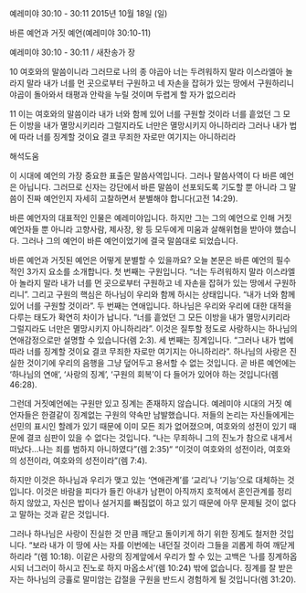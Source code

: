 예레미야 30:10 - 30:11 
2015년 10월 18일 (일)

바른 예언과 거짓 예언(예레미야 30:10-11)



예레미야 30:10 - 30:11 / 새찬송가  장


10 여호와의 말씀이니라 그러므로 나의 종 야곱아 너는 두려워하지 말라 이스라엘아 놀라지 말라 내가 너를 먼 곳으로부터 구원하고 네 자손을 잡혀가 있는 땅에서 구원하리니 야곱이 돌아와서 태평과 안락을 누릴 것이며 두렵게 할 자가 없으리라

11 이는 여호와의 말씀이라 내가 너와 함께 있어 너를 구원할 것이라 너를 흩었던 그 모든 이방을 내가 멸망시키리라 그럴지라도 너만은 멸망시키지 아니하리라 그러나 내가 법에 따라 너를 징계할 것이요 결코 무죄한 자로만 여기지는 아니하리라

해석도움





이 시대에 예언의 가장 중요한 표출은 말씀사역입니다. 그러나 말씀사역이 다 바른 예언은 아닙니다. 그러므로 신자는 강단에서 바른 말씀이 선포되도록 기도할 뿐 아니라 그 말씀이 진짜 예언인지 자세히 고찰하면서 분별해야 합니다(고전 14:29). 

바른 예언자의 대표적인 인물은 예레미야입니다. 하지만 그는 그의 예언으로 인해 거짓 예언자들 뿐 아니라 고향사람, 제사장, 왕 등 모두에게 미움과 살해위협을 받아야 했습니다. 그러나 그의 예언이 바른 예언이었기에 결국 말씀대로 되었습니다. 

바른 예언과 거짓된 예언은 어떻게 분별할 수 있을까요? 오늘 본문은 바른 예언의 필수적인 3가지 요소를 소개합니다. 첫 번째는 구원입니다. “너는 두려워하지 말라 이스라엘아 놀라지 말라 내가 너를 먼 곳으로부터 구원하고 네 자손을 잡혀가 있는 땅에서 구원하리니”. 그리고 구원의 핵심은 하나님이 우리와 함께 하시는 상태입니다. “내가 너와 함께 있어 너를 구원할 것이라”. 두 번째는 연애입니다. 하나님은 우리와 우리에 대한 대적을 다루는 태도가 확연히 차이가 납니다. “너를 흩었던 그 모든 이방을 내가 멸망시키리라 그럴지라도 너만은 멸망시키지 아니하리라”. 이것은 질투할 정도로 사랑하시는 하나님의 연애감정으로만 설명할 수 있습니다(렘 2:3). 세 번째는 징계입니다. “그러나 내가 법에 따라 너를 징계할 것이요 결코 무죄한 자로만 여기지는 아니하리라”. 하나님의 사랑은 진실한 것이기에 우리의 음행을 그냥 덮어두고 용서할 수 없는 것입니다. 곧 바른 예언에는 ‘하나님의 연애’, ‘사랑의 징계’, ‘구원의 회복’이 다 들어가 있어야 하는 것입니다(렘 46:28). 



그런데 거짓예언에는 구원만 있고 징계는 존재하지 않습니다. 예레미야 시대의 거짓 예언자들은 한결같이 징계없는 구원의 약속만 남발했습니다. 저들의 논리는 자신들에게는 선민의 표시인 할례가 있기 때문에 이미 모든 죄가 없어졌으며, 여호와의 성전이 있기 때문에 결코 심판이 있을 수 없다는 것입니다. “나는 무죄하니 그의 진노가 참으로 내게서 떠났다...나는 죄를 범하지 아니하였다”(렘 2:35)“ “이것이 여호와의 성전이라, 여호와의 성전이라, 여호와의 성전이라”(렘 7:4). 

하지만 이것은 하나님과 우리가 맺고 있는 ‘연애관계’를 ‘교리’나 ‘기능’으로 대체하는 것입니다. 이것은 바람을 피다가 들킨 아내가 남편이 아직까지 호적에서 혼인관계를 정리하지 않았고, 자신은 밥이나 설거지를 빠짐없이 하고 있기 때문에 아무 문제될 것이 없다고 말하는 것과 같은 것입니다. 

그러나 하나님은 사랑이 진실한 것 만큼 깨닫고 돌이키게 하기 위한 징계도 철저한 것입니다. “보라 내가 이 땅에 사는 자를 이번에는 내던질 것이라 그들을 괴롭게 하여 깨닫게 하리라 ”(렘 10:18). 이같은 사랑의 징계앞에서 우리가 할 수 있는 고백은 ‘나를 징계하옵시되 너그러이 하시고 진노로 하지 마옵소서’(렘 10:24) 밖에 없습니다. 징계를 잘 받은 자는 하나님의 긍휼로 말미암는 갑절을 구원을 반드시 경험하게 될 것입니다(렘 31:20).